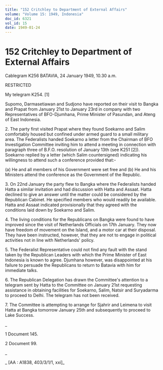 ```yaml
---
title: "152 Critchley to Department of External Affairs"
volume: "Volume 15: 1949, Indonesia"
doc_id: 6321
vol_id: 15
date: 1949-01-24
---
```


# 152 Critchley to Department of External Affairs

Cablegram K256 BATAVIA, 24 January 1949, 10.30 a.m.

RESTRICTED

My telegram K254. [1]

Supomo, Darmasetiawan and Sudjono have reported on their visit to Bangka and Prapat from January 21st to January 23rd in company with two Representatives of BFO-Djumhana, Prime Minister of Pasundan, and Ateng of East Indonesia.

2\. The party first visited Prapat where they found Soekarno and Salim comfortably housed but confined under armed guard to a small military area. The Federalists handed Soekarno a letter from the Chairman of BFO Investigation Committee inviting him to attend a meeting in connection with paragraph three of B.F.O. resolution of January 13th (see K251 [2]). Soekarno replied by a letter (which Salim countersigned) indicating his willingness to attend such a conference provided that:-

(a) He and all members of his Government were set free and (b) He and his Ministers attend the conference as the Government of the Republic.

3\. On 22nd January the party flew to Bangka where the Federalists handed Hatta a similar invitation and had discussion with Hatta and Assaat. Hatta declined to give an answer until the matter could be considered by the Republican Cabinet. He specified members who would readily be available. Hatta and Assaat indicated provisionally that they agreed with the conditions laid down by Soekarno and Salim.

4\. The living conditions for the Republicans on Bangka were found to have improved since the visit of Netherlands Officials on 17th January. They now have freedom of movement on the Island, and a motor car at their disposal. They have been instructed, however, that they are not to engage in political activities not in line with Netherlands' policy.

5\. The Federalist Representative could not find any fault with the stand taken by the Republican Leaders with which the Prime Minister of East Indonesia is known to agree. Djumhana however, was disappointed at his failure to persuade the Republicans to return to Batavia with him for immediate talks.

6\. The Republican Delegation has drawn the Committee's attention to a telegram sent by Hatta to the Committee on January 21st requesting assistance in obtaining facilities for Soekarno, Salim, Natsir and Suryadarma to proceed to Delhi. The telegram has not been received.

7\. The Committee is attempting to arrange for Sjahrir and Leimena to visit Hatta at Bangka tomorrow January 25th and subsequently to proceed to Lake Success.

_

1 Document 145.

2 Document 99.

_

_ [AA : A1838, 403/3/1/1, xxi]_
